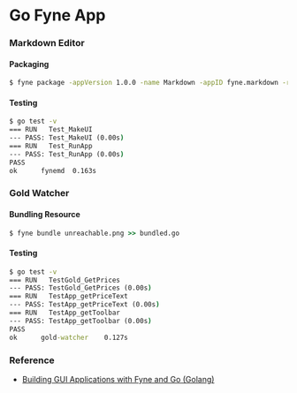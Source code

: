 # Go Fyne App

### Markdown Editor

#### Packaging

```cmd
$ fyne package -appVersion 1.0.0 -name Markdown -appID fyne.markdown -release
```

#### Testing

```cmd
$ go test -v
=== RUN   Test_MakeUI
--- PASS: Test_MakeUI (0.00s)
=== RUN   Test_RunApp
--- PASS: Test_RunApp (0.00s)
PASS
ok      fynemd  0.163s
```

### Gold Watcher

#### Bundling Resource

```cmd
$ fyne bundle unreachable.png >> bundled.go
```

#### Testing

```cmd
$ go test -v
=== RUN   TestGold_GetPrices
--- PASS: TestGold_GetPrices (0.00s)
=== RUN   TestApp_getPriceText
--- PASS: TestApp_getPriceText (0.00s)
=== RUN   TestApp_getToolbar
--- PASS: TestApp_getToolbar (0.00s)
PASS
ok      gold-watcher    0.127s
```

### Reference

- [Building GUI Applications with Fyne and Go (Golang)](https://www.udemy.com/course/building-gui-applications-with-fyne-and-go-golang/)
